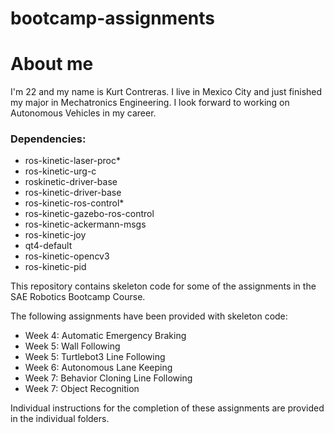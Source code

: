 # bootcamp-assignments
# About me
I'm 22 and my name is Kurt Contreras. I live in Mexico City and just finished my major in Mechatronics Engineering. I look forward to working on Autonomous Vehicles in my career.
### Dependencies:
* ros-kinetic-laser-proc*
* ros-kinetic-urg-c
* roskinetic-driver-base
* ros-kinetic-driver-base
* ros-kinetic-ros-control*
* ros-kinetic-gazebo-ros-control
* ros-kinetic-ackermann-msgs
* ros-kinetic-joy
* qt4-default
* ros-kinetic-opencv3
* ros-kinetic-pid

This repository contains skeleton code for some of the assignments in the SAE Robotics Bootcamp Course. 

The following assignments have been provided with skeleton code:

- Week 4: Automatic Emergency Braking
- Week 5: Wall Following
- Week 5: Turtlebot3 Line Following
- Week 6: Autonomous Lane Keeping
- Week 7: Behavior Cloning Line Following
- Week 7: Object Recognition

Individual instructions for the completion of these assignments are provided in the individual folders.

